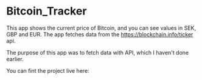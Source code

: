 # Bitcoin_Tracker

This app shows the current price of Bitcoin, and you can see values in SEK, GBP and EUR.
The app fetches data from the https://blockchain.info/ticker api.

The purpose of this app was to fetch data with API, which I haven't done earlier.

You can fint the project live here:
